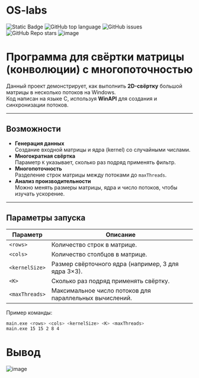 # OS-labs
![Static Badge](https://img.shields.io/badge/wxiExist-OS-labs) ![GitHub top language](https://img.shields.io/github/languages/top/wxiExist/OS-labs) ![GitHub issues](https://img.shields.io/github/issues/wxiExist/OS-labs) ![GitHub Repo stars](https://img.shields.io/github/stars/wxiExist/OS-labs)
![image](https://github.com/user-attachments/assets/0cea9b49-d978-48b7-b2ad-d7e9ccfff5de)

# Программа для свёртки матрицы (конволюции) с многопоточностью

Данный проект демонстрирует, как выполнить **2D-свёртку** большой матрицы в несколько потоков на Windows.  
Код написан на языке C, используя **WinAPI** для создания и синхронизации потоков.

---

## Возможности

- **Генерация данных**  
  Создание входной матрицы и ядра (kernel) со случайными числами.
- **Многократная свёртка**  
  Параметр `K` указывает, сколько раз подряд применять фильтр.
- **Многопоточность**  
  Разделение строк матрицы между потоками до `maxThreads`.
- **Анализ производительности**  
  Можно менять размеры матрицы, ядра и число потоков, чтобы изучать ускорение.

---

## Параметры запуска

| Параметр       | Описание                                                    |
|----------------|------------------------------------------------------------|
| `<rows>`       | Количество строк в матрице.                                |
| `<cols>`       | Количество столбцов в матрице.                             |
| `<kernelSize>` | Размер свёрточного ядра (например, 3 для ядра 3×3).        |
| `<K>`          | Сколько раз подряд применять свёртку.                      |
| `<maxThreads>` | Максимальное число потоков для параллельных вычислений.    |

Пример команды:
```bash
main.exe <rows> <cols> <kernelSize> <K> <maxThreads>
main.exe 15 15 2 8 4


```
# Вывод

![image](https://github.com/user-attachments/assets/6f6da402-3707-4454-894f-f7c6c1df461b)

